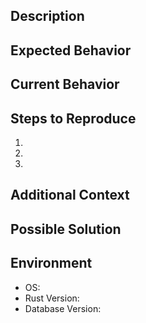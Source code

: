 ## Description

<!-- A clear and concise description of the issue -->

## Expected Behavior

<!-- What you expected to happen -->

## Current Behavior

<!-- What actually happened -->

## Steps to Reproduce

1.
2.
3.

## Additional Context

<!-- Add any other context, screenshots, or relevant information -->

## Possible Solution

<!-- Optional: Suggest a fix/reason for the bug -->

## Environment

- OS:
- Rust Version:
- Database Version:

